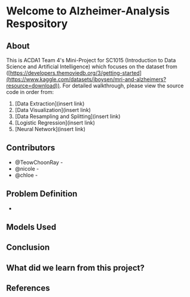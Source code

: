 # Welcome to Alzheimer-Analysis Respository

## About

This is ACDA1 Team 4's Mini-Project for SC1015 (Introduction to Data Science and Artificial Intelligence) which focuses on the dataset from ([https://developers.themoviedb.org/3/getting-started](https://www.kaggle.com/datasets/jboysen/mri-and-alzheimers?resource=download)). For detailed walkthrough, please view the source code in order from:

1. [Data Extraction](insert link)
2. [Data Visualization](insert link)
3. [Data Resampling and Splitting](insert link)
4. [Logistic Regression](insert link)
5. [Neural Network](insert link)
  
## Contributors

- @TeowChoonRay - 
- @nicole - 
- @chloe - 

## Problem Definition

- 

## Models Used


## Conclusion


## What did we learn from this project?


## References
